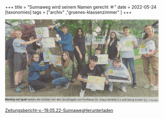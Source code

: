 +++
title = "Sunnaweg wird seinem Namen gerecht ☀"
date = 2022-05-24
[taxonomies]
tags = ["archiv" ,"gruenes-klassenzimmer" ]
+++

![](images/image-1-1024x556.png)

[Zeitungsbericht-v.-19.05.22-Sunnaweg](https://volksschule-partenkirchen.de/wp-content/uploads/Zeitungsbericht-v.-19.05.22-Sunnaweg.pdf)[Herunterladen](https://volksschule-partenkirchen.de/wp-content/uploads/Zeitungsbericht-v.-19.05.22-Sunnaweg.pdf)
